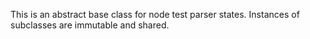 This is an abstract base class for node test parser states. Instances of subclasses are immutable and shared.